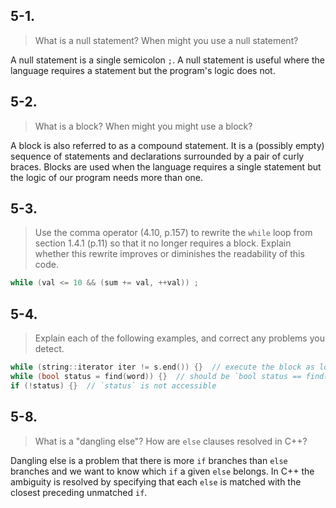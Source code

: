 ## 5-1.
>What is a null statement? When might you use a null statement?

A null statement is a single semicolon `;`. A null statement is useful where the language requires a statement but the program's logic does not.

## 5-2.
>What is a block? When might you might use a block?

A block is also referred to as a compound statement. It is a (possibly empty) sequence of statements and declarations surrounded by a pair of curly braces. Blocks are used when the language requires a single statement but the logic of our program needs more than one.

## 5-3.
>Use the comma operator (4.10, p.157) to rewrite the `while` loop from section 1.4.1 (p.11) so that it no longer requires a block. Explain whether this rewrite improves or diminishes the readability of this code.

```cpp
while (val <= 10 && (sum += val, ++val)) ;
```

## 5-4.
>Explain each of the following examples, and correct any problems you detect.
```cpp
while (string::iterator iter != s.end()) {}  // execute the block as long as iter is at the end of s
while (bool status = find(word)) {}  // should be `bool status == find(word)`
if (!status) {}  // `status` is not accessible
```

## 5-8.
>What is a "dangling else"? How are `else` clauses resolved in C++?

Dangling else is a problem that there is more `if` branches than `else` branches and we want to know which `if` a given `else` belongs.
In C++ the ambiguity is resolved by specifying that each `else` is matched with the closest preceding unmatched `if`.
